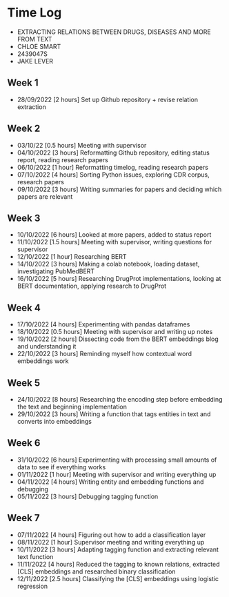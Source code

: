 # Time Log

* EXTRACTING RELATIONS BETWEEN DRUGS, DISEASES AND MORE FROM TEXT
* CHLOE SMART
* 2439047S
* JAKE LEVER

## Week 1

* 28/09/2022 [2 hours] Set up Github repository + revise relation extraction

## Week 2

* 03/10/22 [0.5 hours] Meeting with supervisor
* 04/10/2022 [3 hours] Reformatting Github repository, editing status report, reading research papers
* 06/10/2022 [1 hour] Reformatting timelog, reading research papers
* 07/10/2022 [4 hours] Sorting Python issues, exploring CDR corpus, research papers
* 09/10/2022 [3 hours] Writing summaries for papers and deciding which papers are relevant

## Week 3

* 10/10/2022 [6 hours] Looked at more papers, added to status report
* 11/10/2022 [1.5 hours] Meeting with supervisor, writing questions for supervisor
* 12/10/2022 [1 hour] Researching BERT
* 14/10/2022 [3 hours] Making a colab notebook, loading dataset, investigating PubMedBERT
* 16/10/2022 [5 hours] Researching DrugProt implementations, looking at BERT documentation, applying research to DrugProt

## Week 4

* 17/10/2022 [4 hours] Experimenting with pandas dataframes
* 18/10/2022 [0.5 hours] Meeting with supervisor and writing up notes
* 19/10/2022 [2 hours] Dissecting code from the BERT embeddings blog and understanding it
* 22/10/2022 [3 hours] Reminding myself how contextual word embeddings work

## Week 5

* 24/10/2022 [8 hours] Researching the encoding step before embedding the text and beginning implementation
* 29/10/2022 [3 hours] Writing a function that tags entities in text and converts into embeddings

## Week 6

* 31/10/2022 [6 hours] Experimenting with processing small amounts of data to see if everything works
* 01/11/2022 [1 hour] Meeting with supervisor and writing everything up
* 04/11/2022 [4 hours] Writing entity and embedding functions and debugging
* 05/11/2022 [3 hours] Debugging tagging function

## Week 7

* 07/11/2022 [4 hours] Figuring out how to add a classification layer
* 08/11/2022 [1 hour] Supervisor meeting and writing everything up
* 10/11/2022 [3 hours] Adapting tagging function and extracting relevant text function
* 11/11/2022 [4 hours] Reduced the tagging to known relations, extracted [CLS] embeddings and researched binary classification
* 12/11/2022 [2.5 hours] Classifying the [CLS] embeddings using logistic regression